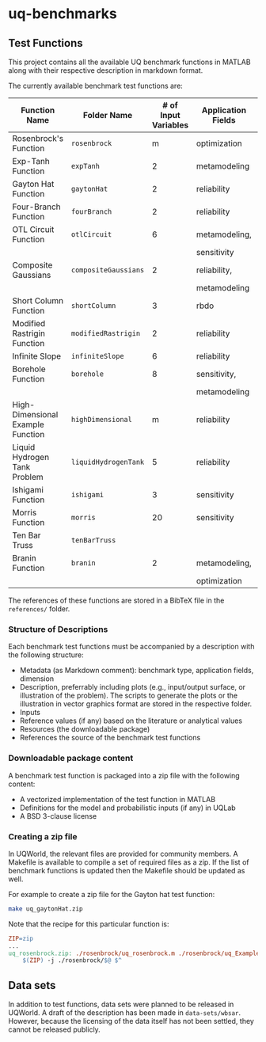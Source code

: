 # uq-benchmarks


## Test Functions 

This project contains all the available UQ benchmark functions in MATLAB
along with their respective description in markdown format.

The currently available benchmark test functions are:

| Function Name  | Folder Name  | # of Input Variables   | Application Fields   | Published in UQWorld   |
|-----------------------------------|---|---|---|---|
| Rosenbrock's Function             | `rosenbrock`         | m  | optimization  | [yes](https://uqworld.org/t/rosenbrocks-function)              |
| Exp-Tanh Function                 | `expTanh`            | 2  | metamodeling  | [yes](https://uqworld.org/t/exp-tanh-function)                 |
| Gayton Hat Function               | `gaytonHat`          | 2  | reliability   | [yes](https://uqworld.org/t/gayton-hat-function)               |
| Four-Branch Function              | `fourBranch`         | 2  | reliability   | [yes](https://uqworld.org/t/four-branch-function)              |
| OTL Circuit Function              | `otlCircuit`         | 6  | metamodeling, | [yes](https://uqworld.org/t/otl-circuit-function)              |
|                                   |                      |    | sensitivity   |                                                                |
| Composite Gaussians               | `compositeGaussians` | 2  | reliability,  | [yes](https://uqworld.org/t/composite-gaussians)               |
|                                   |                      |    | metamodeling  |                                                                |
| Short Column Function             | `shortColumn`        | 3  | rbdo          | [yes](https://uqworld.org/t/short-column-function)             |
| Modified Rastrigin Function       | `modifiedRastrigin`  | 2  | reliability   | [yes](https://uqworld.org/t/modified-rastrigin-function)       |
| Infinite Slope                    | `infiniteSlope`      | 6  | reliability   | [yes](https://uqworld.org/t/infinite-slope-model)              |
| Borehole Function                 | `borehole`           | 8  | sensitivity,  | [yes](https://uqworld.org/t/borehole-function)                 |
|                                   |                      |    | metamodeling  |                                                                |
| High-Dimensional Example Function | `highDimensional`    | m  | reliability   | [yes](https://uqworld.org/t/high-dimensional-example-function) |
| Liquid Hydrogen Tank Problem      | `liquidHydrogenTank` | 5  | reliability   | [yes](https://uqworld.org/t/liquid-hydrogen-tank-problem)      |
| Ishigami Function                 | `ishigami`           | 3  | sensitivity   | [yes](https://uqworld.org/t/ishigami-function)                 |
| Morris Function                   | `morris`             | 20 | sensitivity   |                                                                |
| Ten Bar Truss                     | `tenBarTruss`        |    |               |                                                                |
| Branin Function                   | `branin`             | 2  | metamodeling, | [yes](https://uqworld.org/t/branin-function)                   |
|                                   |                      |    | optimization  |                                                                |

The references of these functions are stored in a BibTeX file in the `references/` folder.

### Structure of Descriptions

Each benchmark test functions must be accompanied by a description with the following structure:

- Metadata (as Markdown comment): benchmark type, application fields, dimension
- Description, preferrably including plots (e.g., input/output surface, or illustration of the problem).
  The scripts to generate the plots or the illustration in vector graphics format are stored in the respective folder.
- Inputs
- Reference values (if any) based on the literature or analytical values
- Resources (the downloadable package)
- References the source of the benchmark test functions

### Downloadable package content

A benchmark test function is packaged into a zip file with the following content:

- A vectorized implementation of the test function in MATLAB
- Definitions for the model and probabilistic inputs (if any) in UQLab
- A BSD 3-clause license

### Creating a zip file

In UQWorld, the relevant files are provided for community members.
A Makefile is available to compile a set of required files as a zip.
If the list of benchmark functions is updated then the Makefile should be updated as well.

For example to create a zip file for the Gayton hat test function:

```bash
make uq_gaytonHat.zip
```

Note that the recipe for this particular function is:

```makefile
ZIP=zip
...
uq_rosenbrock.zip: ./rosenbrock/uq_rosenbrock.m ./rosenbrock/uq_Example_rosenbrock.m LICENSE
	$(ZIP) -j ./rosenbrock/$@ $^
```

## Data sets

In addition to test functions, data sets were planned to be released in UQWorld.
A draft of the description has been made in `data-sets/wbsar`.
However, because the licensing of the data itself has not been settled, they cannot be released publicly.
